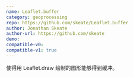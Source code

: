 ```yaml
---
name: Leaflet.buffer
category: geoprocessing
repo: https://github.com/skeate/Leaflet.buffer
author: Jonathan Skeate
author-url: https://github.com/skeate
demo: 
compatible-v0:
compatible-v1: true
---
```


使得用 Leaflet.draw 绘制的图形能够得到缓冲。
